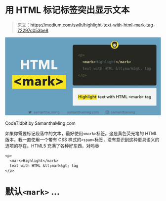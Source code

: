 # 用 HTML 标记标签突出显示文本

> 原文：<https://medium.com/swlh/highlight-text-with-html-mark-tag-72297c053be8>

![](img/b1055dcc02025d1f42de4ee47f8c9c86.png)

CodeTidbit by SamanthaMing.com

如果你需要标记段落中的文本，最好使用`<mark>`标签。这是黄色荧光笔的 HTML 版本。我一直使用一个带有 CSS 样式的`<span>`标签，没有意识到这种更具语义的选项的存在。HTML5 充满了各种好东西，对吗😆

```
<p>
  <mark>Highlight</mark>
  text with HTML &lt;mark&gt; tag
</p>
```

# 默认`<mark>` …